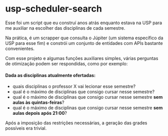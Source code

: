 # usp-scheduler-search

Esse foi um script que eu construí anos atrás enquanto estava na USP para me auxiliar na escolher das disciplinas de cada semestre. 

Na prática, é um scrapper que consulta o Júpiter (um sistema específico da USP para esse fim) e constrói um conjunto de entidades com APIs bastante convenientes. 

Com esse projeto e algumas funções auxiliares simples, várias perguntas de otimização podem ser respondidas, como por exemplo: 

#### Dada as disciplinas atualmente ofertadas:
* quais disciplinas o professor X vai lecionar esse semestre?
* qual é o máximo de disciplinas que consigo cursar nesse semestre?
* qual é o máximo de disciplinas que consigo cursar nesse semestre **sem aulas às quintas-feiras**?
* qual é o máximo de disciplinas que consigo cursar nesse semestre **sem aulas depois após 21:00**?

	 
Após a imposição das restrições necessárias, a geração das grades possíveis era trivial. 
